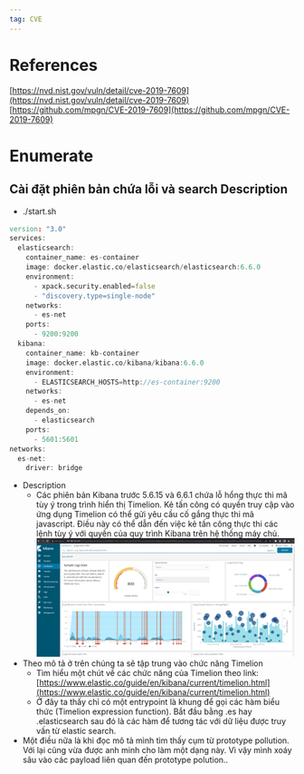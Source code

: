 ```yaml
---
tag: CVE
---
```

# References
[](https://nvd.nist.gov/vuln/detail/cve-2019-7609)[https://nvd.nist.gov/vuln/detail/cve-2019-7609](https://nvd.nist.gov/vuln/detail/cve-2019-7609)
[](https://github.com/mpgn/CVE-2019-7609)[https://github.com/mpgn/CVE-2019-7609](https://github.com/mpgn/CVE-2019-7609)

# Enumerate
## Cài đặt phiên bản chứa lỗi và search Description
- ./start.sh
``` d
version: "3.0"
services:
  elasticsearch:
    container_name: es-container
    image: docker.elastic.co/elasticsearch/elasticsearch:6.6.0
    environment:
      - xpack.security.enabled=false
      - "discovery.type=single-node"
    networks:
      - es-net
    ports:
      - 9200:9200
  kibana:
    container_name: kb-container
    image: docker.elastic.co/kibana/kibana:6.6.0
    environment:
      - ELASTICSEARCH_HOSTS=http://es-container:9200
    networks:
      - es-net
    depends_on:
      - elasticsearch
    ports:
      - 5601:5601
networks:
  es-net:
    driver: bridge
```
- Description
	- Các phiên bản Kibana trước 5.6.15 và 6.6.1 chứa lỗ hổng thực thi mã tùy ý trong trình hiển thị Timelion. Kẻ tấn công có quyền truy cập vào ứng dụng Timelion có thể gửi yêu cầu cố gắng thực thi mã javascript. Điều này có thể dẫn đến việc kẻ tấn công thực thi các lệnh tùy ý với quyền của quy trình Kibana trên hệ thống máy chủ.
![](./image/Pasted_image_20230306110855.png)
- Theo mô tả ở trên chúng ta sẽ tập trung vào chức năng Timelion
	- Tìm hiểu một chút về các chức năng của Timelion theo link: [](https://www.elastic.co/guide/en/kibana/current/timelion.html)[https://www.elastic.co/guide/en/kibana/current/timelion.html](https://www.elastic.co/guide/en/kibana/current/timelion.html)
	- Ở đây ta thấy chỉ có một entrypoint là khung để gọi các hàm biểu thức (Timelion expression function). Bắt đầu bằng .es hay .elasticsearch sau đó là các hàm để tương tác với dữ liệu được truy vấn từ elastic search.
- Một điều nữa là khi đọc mô tả mình tìm thấy cụm từ prototype pollution. Với lại cũng vừa được anh minh cho làm một dạng này. Vì vậy mình xoáy sâu vào các payload liên quan đến prototype polution..
